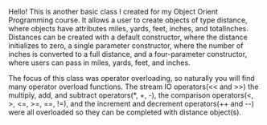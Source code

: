Hello! This is another basic class I created for my Object Orient Programming course. It allows
a user to create objects of type distance, where objects have attributes miles, yards, feet, inches,
and totalInches. Distances can be created with a default constructor, where the distance initializes to 
zero, a single parameter constructor, where the number of inches is converted to a full distance, and a 
four-parameter constructor, where users can pass in miles, yards, feet, and inches. 

The focus of this class was operator overloading, so naturally you will find many operator overload functions. The stream 
IO operators(<< and >>) the multiply, add, and subtract operators(*, +, -), the comparison operators(<, >, <=, >=, ==, !=),
and the increment and decrement operators(++ and --) were all overloaded so they can be completed with distance object(s). 
